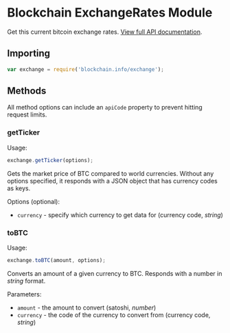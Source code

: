 # Blockchain ExchangeRates Module

Get this current bitcoin exchange rates. [View full API documentation](https://blockchain.info/api/exchange_rates_api).

## Importing

```js
var exchange = require('blockchain.info/exchange');
```

## Methods

All method options can include an `apiCode` property to prevent hitting request limits.

### getTicker

Usage:

```js
exchange.getTicker(options);
```

Gets the market price of BTC compared to world currencies. Without any options specified, it responds with a JSON object that has currency codes as keys.

Options (optional):

  * `currency` - specify which currency to get data for (currency code, *string*)

### toBTC

Usage:

```js
exchange.toBTC(amount, options);
```

Converts an amount of a given currency to BTC. Responds with a number in *string* format.

Parameters:

  * `amount` - the amount to convert (satoshi, *number*)
  * `currency` - the code of the currency to convert from (currency code, *string*)
